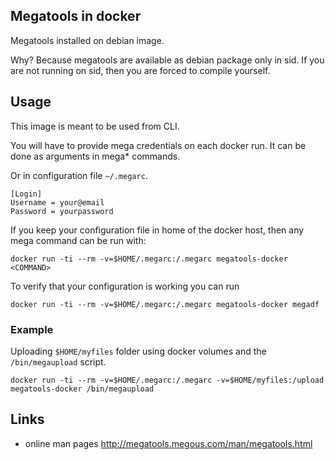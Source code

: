 ## Megatools in docker

Megatools installed on debian image.

Why? Because megatools are available as debian package only in sid.
If you are not running on sid, then you are forced to compile yourself.

## Usage

This image is meant to be used from CLI.

You will have to provide mega credentials on each docker run.
It can be done as arguments in mega* commands.

Or in configuration file `~/.megarc`.
```
[Login]
Username = your@email
Password = yourpassword
```

If you keep your configuration file in home of the docker host,
then any mega command can be run with:
```
docker run -ti --rm -v=$HOME/.megarc:/.megarc megatools-docker <COMMAND>
```

To verify that your configuration is working you can run
```
docker run -ti --rm -v=$HOME/.megarc:/.megarc megatools-docker megadf
```

### Example

Uploading `$HOME/myfiles` folder using docker volumes and the `/bin/megaupload` script.

```
docker run -ti --rm -v=$HOME/.megarc:/.megarc -v=$HOME/myfiles:/upload megatools-docker /bin/megaupload
```

## Links
 * online man pages http://megatools.megous.com/man/megatools.html
